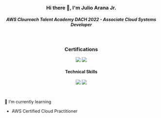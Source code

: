 

<h3 align="center">Hi there 👋, I'm Julio Arana Jr.</h3>

<h5 align="center">AWS Cloureach Talent Academy DACH 2022 - Associate Cloud Systems Developer</h5>

&nbsp;

<h3 align="center">Certifications</h4>

<p align="center">
  <img src=https://img.shields.io/badge/AWS-Technical-orange.svg?style=flat-square&logo=amazonaws>
  <img src=https://img.shields.io/badge/AWS-Technical-brightgreen.svg?style=flat-square&logo=amazonaws>
 </p>


<h4 align="center">Technical Skills</h4>

<p align="center">
  <img src=https://img.shields.io/badge/html5-%23E34F26.svg?style=for-the-badge&logo=html5&logoColor=white>
  <img src=https://img.shields.io/badge/css3-%231572B6.svg?style=for-the-badge&logo=css3&logoColor=white>
  
 </p>
 
 &nbsp;

🌱 I’m currently learning
- AWS Certified Cloud Practitioner

<!--
**julioaranajr/julioaranajr** is a ✨ _special_ ✨ repository because its `README.md` (this file) appears on your GitHub profile.

Here are some ideas to get you started:

- 🔭 I’m currently working on ...
- 🌱 I’m currently learning ...
- 👯 I’m looking to collaborate on ...
- 🤔 I’m looking for help with ...
- 💬 Ask me about ...
- 📫 How to reach me: ...
- 😄 Pronouns: ...
- ⚡ Fun fact: ...
-->
